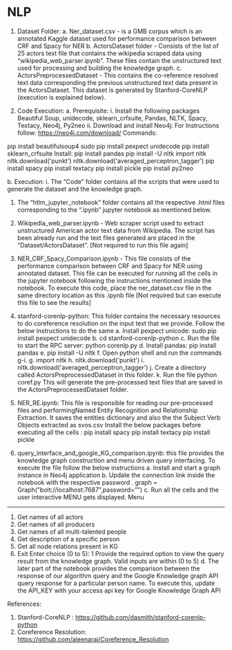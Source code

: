 # NLP
1.    Dataset Folder:
a.    Ner_dataset.csv - is a GMB corpus which is an annotated Kaggle dataset used for performance comparison between CRF and Spacy for NER
b.    ActorsDataset folder - Consists of the list of 25 actors text file that contains the wikipedia scraped data using “wikipedia_web_parser.ipynb”. These files contain the unstructured text used for processing and building the knowledge graph. 
c.    ActorsPreprocessedDataset - This contains the co-reference resolved text data corresponding the previous unstructured text data present in the ActorsDataset. This dataset is generated by Stanford-CoreNLP (execution is explained below).

2.    Code Execution:
a.    Prerequisite:
i.    Install the following packages Beautiful Soup, unidecode, sklearn_crfsuite, Pandas, NLTK, Spacy, Textacy, Neo4j, Py2neo
ii.    Download and install Neo4j: For Instructions follow: https://neo4j.com/download/
Commands:

pip install beautifulsoup4
sudo pip install pexpect unidecode
pip install sklearn_crfsuite
Install: pip install pandas
pip install -U nltk
import nltk
nltk.download('punkt')
nltk.download('averaged_perceptron_tagger')
pip install spacy
pip install textacy
pip install pickle
pip install py2neo

b.    Execution:
i.    The “Code” folder contains all the scripts that were used to generate the dataset and the knowledge graph. 
1.    The “htlm_jupyter_notebook” folder contains all the respective .html files corresponding to the “.ipynb” jupyter notebook as mentioned below.

2.    Wikipedia_web_parser.ipynb - Web scraper script used to extract unstructured American actor text data from Wikipedia. The script has been already run and the text files generated are placed in the “Dataset/ActorsDataset”. [Not required to run this file again]
3.    NER_CRF_Spacy_Comparison.ipynb - This file consists of the performance comparison between CRF and Spacy for NER using annotated dataset. This file can be executed for running all the cells in the jupyter notebook following the instructions mentioned inside the notebook. To execute this code, place the ner_dataset.csv file in the same directory location as this .ipynb file [Not required but can execute this file to see the results]
4.    stanford-corenlp-python: This folder contains the necessary resources to do coreference resolution on the input text that we provide. Follow the below instructions to do the same
a.    Install pexpect unicode: sudo pip install pexpect unidecode
b.    cd stanford-corenlp-python
c.    Run the file to start the RPC server: python corenlp.py
d.    Install pandas: pip install pandas
e.    pip install -U nltk
f.    Open python shell and run the commands g-i.
g.    import nltk
h.    nltk.download('punkt')
i.    nltk.download('averaged_perceptron_tagger')
j.    Create  a directory called ActorsPreprocessedDataset in this folder.
k.    Run the file python coref.py
This will generate the pre-processed text files that are saved in the
ActorsPreprocessedDataset folder.                          
5.    NER_RE.ipynb: This file is responsible for reading our pre-processed files and performingNamed Entity Recognition and Relationship Extraction. It saves the entities dictionary and also the the Subject Verb Objects extracted as svos.csv 
Install the below packages before executing all the cells :
pip install spacy
pip install textacy
pip install pickle
6.    query_interface_and_google_KG_comparison.ipynb: this file provides the knowledge graph construction and menu driven query interfacing. To execute the file follow the below instructions
a.    Install and start a graph instance in Neo4j application
b.    Update the connection link inside the notebook with the respective password .
graph = Graph("bolt://localhost:7687",password=”<your password>")
c.     Run all the cells and the user interactive MENU gets displayed. 
Menu 
--------

1. Get names of all actors
2. Get names of all producers
3. Get names of all multi-talented people
4. Get description of a specific person
5. Get all node relations present in KG
0. Exit
Enter choice (0 to 5): 1
Provide the required option to view the query result from the knowledge graph. Valid inputs are within (0 to 5)
d.    The later part of the notebook provides the comparison between the response of our algorithm query and the Google Knowledge graph API query response for a particular person name. To execute this, update the API_KEY with your access api key for Google Knowledge Graph API 

References:
1.    Stanford-CoreNLP : https://github.com/dasmith/stanford-corenlp-python
2.    Coreference Resolution: https://github.com/aleenaraj/Coreference_Resolution

